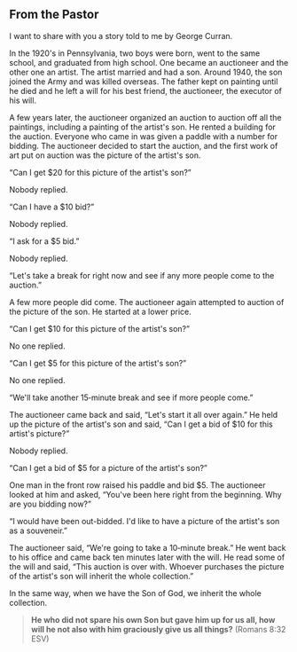 <head>
<meta charset="utf-8">
<title>From the Pastor (09/2016)</title>
</head>

## From the Pastor

I want to share with you a story told to me by George Curran.

In the 1920's in Pennsylvania, two boys were born, went to the same school, and graduated from high school.
One became an auctioneer and the other one an artist.
The artist married and had a son.
Around 1940, the son joined the Army and was killed overseas.
The father kept on painting until he died and he left a will for his best friend, the auctioneer, the executor of his will.

A few years later, the auctioneer organized an auction to auction off all the paintings, including a painting of the artist's son.
He rented a building for the auction.
Everyone who came in was given a paddle with a number for bidding.
The auctioneer decided to start the auction,
and the first work of art put on auction was the picture of the artist's son.

“Can I get $20 for this picture of the artist's son?”

Nobody replied.

“Can I have a $10 bid?”

Nobody replied.

“I ask for a $5 bid.”

Nobody replied.

“Let's take a break for right now and see if any more people come to the auction.”

A few more people did come.
The auctioneer again attempted to auction of the picture of the son.
He started at a lower price.

“Can I get $10 for this picture of the artist's son?”

No one replied.

“Can I get $5 for this picture of the artist's son?”

No one replied.

“We'll take another 15‑minute break and see if more people come.”

The auctioneer came back and said, “Let's start it all over again.”
He held up the picture of the artist's son and said,
“Can I get a bid of $10 for this artist's picture?”

Nobody replied.

“Can I get a bid of $5 for a picture of the artist's son?”

One man in the front row raised his paddle and bid $5.
The auctioneer looked at him and asked,
“You've been here right from the beginning.
Why are you bidding now?”

“I would have been out-bidded.
I'd like to have a picture of the artist's son as a souveneir.”

The auctioneer said, “We're going to take a 10‑minute break.”
He went back to his office and came back ten minutes later with the will.
He read some of the will and said,
“This auction is over with.
Whoever purchases the picture of the artist's son will inherit the whole collection.”

In the same way, when we have the Son of God, we inherit the whole collection.

> **He who did not spare his own Son but gave him up for us all, how will he not also with him graciously give us all things?** (Romans 8:32 ESV)



